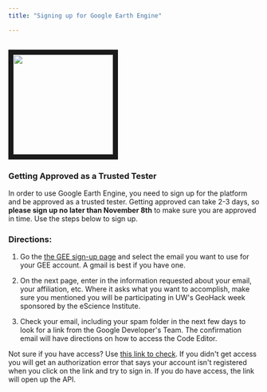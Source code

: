 ```yaml
---
title: "Signing up for Google Earth Engine"

---
```


<br>
<img src="https://upload.wikimedia.org/wikipedia/commons/thumb/2/27/FP_Satellite_icon.svg/1024px-FP_Satellite_icon.svg.png" width = "200" border = "10">
<br>


### Getting Approved as a Trusted Tester
In order to use Google Earth Engine, you need to sign up for the platform and be approved as a trusted tester. Getting approved can take 2-3 days, so __please sign up no later than November 8th__ to make sure you are approved in time. Use the steps below to sign up.

### Directions:

1. Go the [the GEE sign-up page](https://signup.earthengine.google.com/#/) and select the email you want to use for your GEE account. A gmail is best if you  have one. 

2. On the next page, enter in the information requested about your email, your affiliation, etc. Where it asks what you want to accomplish, make sure you mentioned you will be participating in UW's GeoHack week sponsored by the eScience Institute. 

3. Check your email, including your spam folder in the next few days to look for a link from the Google Developer's Team. The confirmation email will have directions on how to access the Code Editor. 


Not sure if you have access? Use [this link to check](<https://code.earthengine.google.com>). If you didn't get access you will get an authorization error that says your account isn't registered when you click on the link and try to sign in. If you do have access, the link will open up the API.

